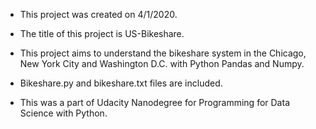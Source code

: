 * This project was created on 4/1/2020.

* The title of this project is US-Bikeshare.

* This project aims to understand the bikeshare system in the Chicago, New York City and Washington D.C. with Python Pandas and Numpy.

* Bikeshare.py and bikeshare.txt files are included.

* This was a part of Udacity Nanodegree for Programming for Data Science with Python.

